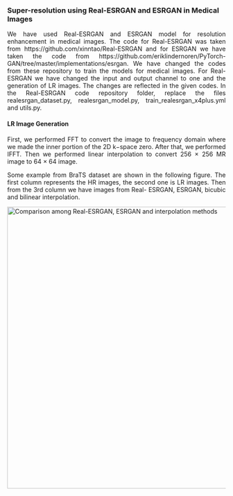<html>
<body>
  <h3>Super-resolution using Real-ESRGAN and ESRGAN in Medical Images</h3>
<p align="justify">We have used Real-ESRGAN and ESRGAN model for resolution enhancement in medical images. The code for Real-ESRGAN was taken from https://github.com/xinntao/Real-ESRGAN and for ESRGAN we have taken the code from https://github.com/eriklindernoren/PyTorch-GAN/tree/master/implementations/esrgan. We have changed the codes from these repository to train the models for medical images. For Real-ESRGAN we have changed the input and output channel to one and the generation of LR images. The changes are reflected in the given codes. In the Real-ESRGAN code repository folder, replace the files realesrgan_dataset.py, realesrgan_model.py, train_realesrgan_x4plus.yml and utils.py. </p>
<h4>LR Image Generation</h4>
  <p align="justify">
First, we performed FFT to convert the image to frequency domain where we made the
inner portion of the 2D k−space zero. After that, we performed IFFT. Then we performed
linear interpolation to convert 256 × 256 MR image to 64 × 64 image.
  </p>
  <p align="justify">
    Some example from BraTS dataset are shown in the following figure. The first column represents the HR images,
    the second one is LR images. Then from the 3rd column we have images from Real-
    ESRGAN, ESRGAN, bicubic and bilinear interpolation.
  </p>
  <!--<img src="https://drive.google.com/file/d/11iPSQWY2VJW8CDqxLWtWTKE95hxmli7K/view?usp=sharing" alt="Comparison among Real-ESRGAN, ESRGAN and interpolation methods" title="Comparison among Real-ESRGAN, ESRGAN and interpolation methods.">-->
  <a href="https://drive.google.com/uc?export=view&id=11iPSQWY2VJW8CDqxLWtWTKE95hxmli7K"><img src="https://drive.google.com/uc?export=view&id=11iPSQWY2VJW8CDqxLWtWTKE95hxmli7K" style="width: 650px; max-width: 100%; height: auto" title="Comparison among Real-ESRGAN, ESRGAN and interpolation methods" />
  

  
</body>
</html>
